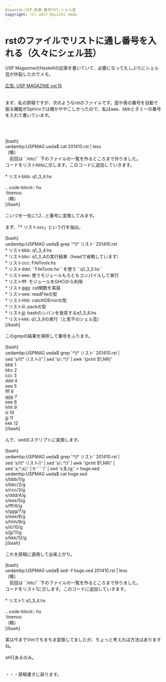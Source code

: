 ```yaml
---
Keywords:USP,執筆,番号付け,シェル芸
Copyright: (C) 2017 Ryuichi Ueda
---
```


# rstのファイルでリストに通し番号を入れる（久々にシェル芸）
USP MagazineのHaskellの記事を書いていて、必要になって久しぶりにシェル芸が炸裂したのでメモ。<br />
<br />
<a href="http://www.amazon.co.jp/gp/product/490480709X/ref=as_li_ss_tl?ie=UTF8&camp=247&creative=7399&creativeASIN=490480709X&linkCode=as2&tag=ryuichiueda-22">広告: USP MAGAZINE vol.15</a><img src="http://ir-jp.amazon-adsystem.com/e/ir?t=ryuichiueda-22&l=as2&o=9&a=490480709X" width="1" height="1" border="0" alt="" style="border:none !important; margin:0px !important;" /><br />
<br />
<br />
まず、私の原稿ですが、次のようなrstのファイルです。図や表の番号を自動で振る機能がSphinxでは確かややこしかったので、私はaaa、bbbとダミーの番号を入れて書いています。<br />
<br />
<!--more--><br />
<br />
[bash]<br />
uedambp:USPMAG ueda$ cat 201410.rst | less<br />
（略）<br />
　前回は ``/etc/`` 下のファイルの一覧を作るところまで作りました。<br />
コードをリストbbbに示します。このコードに追加していきます。<br />
<br />
* リストbbb: q1_3_4.hs<br />
<br />
.. code-block:: hs<br />
 :linenos: <br />
（略）<br />
[/bash]<br />
<br />
こいつを一気に1,2...と番号に変換してみます。<br />
<br />
まず、「* リストxxx」という行を抽出。<br />
<br />
[bash]<br />
uedambp:USPMAG ueda$ grep '^\\* リスト' 201410.rst<br />
* リストbbb: q1_3_4.hs<br />
* リストbbc: q1_3_4の実行結果（headで省略しています）<br />
* リストccc: FileTools.hs<br />
* リストddd: ``FileTools.hs`` を使う ``q1_3_5.hs``<br />
* リストeee: 使うモジュールもろともコンパイルして実行<br />
* リストfff: モジュールをGHCiから利用<br />
* リストggg: cat関数を実装<br />
* リストeee: readFileの型<br />
* リストhhh: catchIOErrorの型<br />
* リストiii: packの型<br />
* リストjjj: bashのシバンを発見するq1_3_6.hs<br />
* リストkkk: q1_3_6の実行（と若干のシェル芸）<br />
[/bash]<br />
<br />
このgrepの結果を掃除して番号をふります。<br />
<br />
[bash]<br />
uedambp:USPMAG ueda$ grep '^\\* リスト' 201410.rst |<br />
 sed 's/\\* リスト//' | sed 's/:.*//' | awk '{print $1,NR}'<br />
bbb 1<br />
bbc 2<br />
ccc 3<br />
ddd 4<br />
eee 5<br />
fff 6<br />
ggg 7<br />
eee 8<br />
hhh 9<br />
iii 10<br />
jjj 11<br />
kkk 12<br />
[/bash]<br />
<br />
んで、sedのスクリプトに変換します。<br />
<br />
[bash]<br />
uedambp:USPMAG ueda$ grep '^\\* リスト' 201410.rst |<br />
 sed 's/\\* リスト//' | sed 's/:.*//' | awk '{print $1,NR}' |<br />
 sed 's;^;s/;' | tr ' ' '/' | sed 's;$;/g;' &gt; hoge.sed<br />
uedambp:USPMAG ueda$ cat hoge.sed <br />
s/bbb/1/g<br />
s/bbc/2/g<br />
s/ccc/3/g<br />
s/ddd/4/g<br />
s/eee/5/g<br />
s/fff/6/g<br />
s/ggg/7/g<br />
s/eee/8/g<br />
s/hhh/9/g<br />
s/iii/10/g<br />
s/jjj/11/g<br />
s/kkk/12/g<br />
[/bash]<br />
<br />
これを原稿に適用して出来上がり。<br />
<br />
[bash]<br />
uedambp:USPMAG ueda$ sed -f hoge.sed 201410.rst | less<br />
（略）<br />
　前回は ``/etc/`` 下のファイルの一覧を作るところまで作りました。<br />
コードをリスト1に示します。このコードに追加していきます。<br />
<br />
* リスト1: q1_3_4.hs<br />
<br />
.. code-block:: hs<br />
 :linenos: <br />
（略）<br />
[/bash]<br />
<br />
実は今までVimでちまちま変換してましたが、ちょっと考えれば方法はありますね。<br />
<br />
sh行あるのみ。<br />
<br />
<br />
・・・原稿書きに戻ります。
